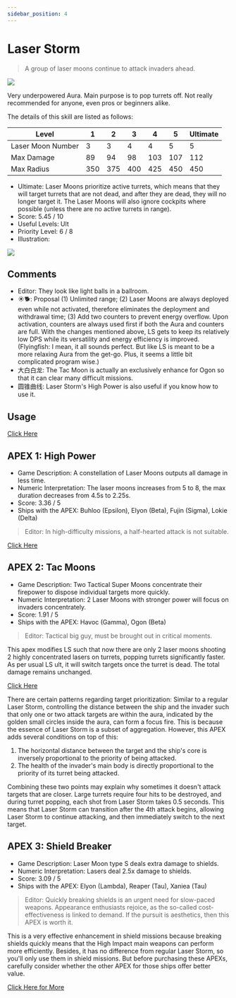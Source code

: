 ```yaml
---
sidebar_position: 4
---
```


# Laser Storm

> A group of laser moons continue to attack invaders ahead.

<img src="/terms/ls.png" style={{zoom:1.25}}/>

Very underpowered Aura. Main purpose is to pop turrets off. Not really recommended for anyone, even pros or beginners alike.

The details of this skill are listed as follows:

| Level             | 1    | 2    | 3    | 4    | 5    | Ultimate |
| ----------------- | ---- | ---- | ---- | ---- | ---- | -------- |
| Laser Moon Number | 3    | 3    | 4    | 4    | 5    | 5        |
| Max Damage        | 89   | 94   | 98   | 103  | 107  | 112      |
| Max Radius        | 350  | 375  | 400  | 425  | 450  | 450      |

- Ultimate: Laser Moons prioritize active turrets, which means that they will target turrets that are not dead, and after they are dead, they will no longer target it. The Laser Moons will also ignore cockpits where possible (unless there are no active turrets in range).
- Score: 5.45 / 10
- Useful Levels: Ult
- Priority Level: 6 / 8
- Illustration:

<img src="/skills/ls.gif" style={{zoom:1}}/>

## Comments

- Editor: They look like light balls in a ballroom.
- ☀🐕: Proposal (1) Unlimited range; (2) Laser Moons are always deployed even while not activated, therefore eliminates the deployment and withdrawal time; (3) Add two counters to prevent energy overflow. Upon activation, counters are always used first if both the Aura and counters are full. With the changes mentioned above, LS gets to keep its relatively low DPS while its versatility and energy efficiency is improved. (Flyingfish: I mean, it all sounds perfect. But like LS is meant to be a more relaxing Aura from the get-go. Plus, it seems a little bit complicated program wise.)
- 大白白龙: The Tac Moon is actually an exclusively enhance for Ogon so that it can clear many difficult missions.
- 圆锥曲线: Laser Storm's High Power is also useful if you know how to use it.

## Usage

[Click Here](https://gamefaqs.gamespot.com/iphone/193681-phoenix-ii/faqs/76704/auras#laser-storm)

## APEX 1: High Power

- Game Description: A constellation of Laser Moons outputs all damage in less time.
- Numeric Interpretation: The laser moons increases from 5 to 8, the max duration decreases from 4.5s to 2.25s.
- Score: 3.36 / 5
- Ships with the APEX: Buhloo (Epsilon), Elyon (Beta), Fujin (Sigma), Lokie (Delta)

> Editor: In high-difficulty missions, a half-hearted attack is not suitable.

[Click Here](https://gamefaqs.gamespot.com/iphone/193681-phoenix-ii/faqs/76704/apexes-aura#high-power)

## APEX 2: Tac Moons

- Game Description: Two Tactical Super Moons concentrate their firepower to dispose individual targets more quickly.
- Numeric Interpretation: 2 Laser Moons with stronger power will focus on invaders concentrately.
- Score: 1.91 / 5
- Ships with the APEX: Havoc (Gamma), Ogon (Beta)

> Editor: Tactical big guy, must be brought out in critical moments.

This apex modifies LS such that now there are only 2 laser moons shooting 2 highly concentrated lasers on turrets, popping turrets significantly faster. As per usual LS ult, it will switch targets once the turret is dead. The total damage remains unchanged.

[Click Here](https://gamefaqs.gamespot.com/iphone/193681-phoenix-ii/faqs/76704/apexes-aura#tac-moons)

There are certain patterns regarding target prioritization: Similar to a regular Laser Storm, controlling the distance between the ship and the invader such that only one or two attack targets are within the aura, indicated by the golden small circles inside the aura, can form a focus fire. This is because the essence of Laser Storm is a subset of aggregation. However, this APEX adds several conditions on top of this:

1. The horizontal distance between the target and the ship's core is inversely proportional to the priority of being attacked.
2. The health of the invader's main body is directly proportional to the priority of its turret being attacked.

Combining these two points may explain why sometimes it doesn't attack targets that are closer. Large turrets require four hits to be destroyed, and during turret popping, each shot from Laser Storm takes 0.5 seconds. This means that Laser Storm can transition after the 4th attack begins, allowing Laser Storm to continue attacking, and then immediately switch to the next target.

## APEX 3: Shield Breaker

- Game Description: Laser Moon type S deals extra damage to shields.
- Numeric Interpretation: Lasers deal 2.5x damage to shields.
- Score: 3.09 / 5
- Ships with the APEX: Elyon (Lambda), Reaper (Tau), Xaniea (Tau)

> Editor: Quickly breaking shields is an urgent need for slow-paced weapons.
> Appearance enthusiasts rejoice, as the so-called cost-effectiveness is linked to demand. If the pursuit is aesthetics, then this APEX is worth it.

This is a very effective enhancement in shield missions because breaking shields quickly means that the High Impact main weapons can perform more efficiently. Besides, it has no difference from regular Laser Storm, so you'll only use them in shield missions. But before purchasing these APEXs, carefully consider whether the other APEX for those ships offer better value.

[Click Here for More](https://gamefaqs.gamespot.com/iphone/193681-phoenix-ii/faqs/76704/apexes-aura#shield-breaker-ls)
